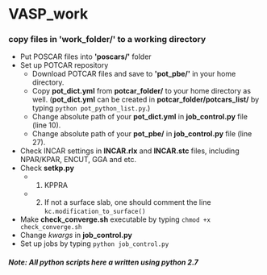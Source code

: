# VASP_work

### copy files in **'work_folder/'** to a working directory
- Put POSCAR files into **'poscars/'** folder
- Set up POTCAR repository
  - Download POTCAR files and save to **'pot_pbe/'** in your home directory. 
  - Copy **pot_dict.yml** from **potcar_folder/** to your home directory as well. (**pot_dict.yml** can be created in **potcar_folder/potcars_list/** by typing `python pot_python_list.py`.) 
  - Change absolute path of your **pot_dict.yml** in **job_control.py** file (line 10).
  - Change absolute path of your **pot_pbe/** in **job_control.py** file (line 27).  
- Check INCAR settings in **INCAR.rlx** and **INCAR.stc** files, including NPAR/KPAR, ENCUT, GGA and etc.
- Check **setkp.py** 
  - 1. KPPRA
  - 2. If not a surface slab, one should comment the line `kc.modification_to_surface()`
- Make **check_converge.sh** executable by typing `chmod +x check_converge.sh`
- Change *kwargs* in **job_control.py**
- Set up jobs by typing `python job_control.py`


##### *Note: All python scripts here a written using python 2.7*  
